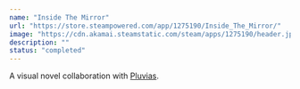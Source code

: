 ```yaml
---
name: "Inside The Mirror"
url: "https://store.steampowered.com/app/1275190/Inside_The_Mirror/"
image: "https://cdn.akamai.steamstatic.com/steam/apps/1275190/header.jpg?t=1588014876"
description: ""
status: "completed"
---
```

A visual novel collaboration with [Pluvias](https://www.instagram.com/pluvias/).
